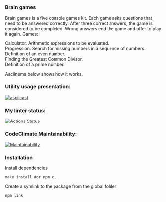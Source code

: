 ### Brain games
Brain games is a five console games kit. Each game asks questions that need to be answered correctly. After three correct answers, the game is considered to be completed. Wrong answers end the game and offer to play it again. Games:

Calculator. Arithmetic expressions to be evaluated.  
Progression. Search for missing numbers in a sequence of numbers.  
Definition of an even number.  
Finding the Greatest Common Divisor.  
Definition of a prime number.  

Asciinema below shows how it works.
### Utility usage presentation:
[![asciicast](https://asciinema.org/a/DRRsuHFL7i0iOarvIJToTC718.svg)](https://asciinema.org/a/DRRsuHFL7i0iOarvIJToTC718)

### My linter status:
[![Actions Status](https://github.com/MoldavianDron/frontend-project-lvl1/workflows/linter-run/badge.svg)](https://github.com/MoldavianDron/frontend-project-lvl1/actions)
### CodeClimate Maintainability:
[![Maintainability](https://api.codeclimate.com/v1/badges/a99a88d28ad37a79dbf6/maintainability)](https://codeclimate.com/github/codeclimate/codeclimate/maintainability)

### Installation
Install dependencies

    make install #or npm ci
Create a symlink to the package from the global folder
    
    npm link

